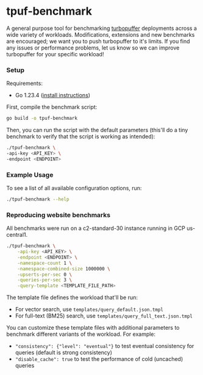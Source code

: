 # tpuf-benchmark

A general purpose tool for benchmarking [turbopuffer](https://turbopuffer.com) deployments across a wide variety of workloads. Modifications, extensions and new benchmarks are encouraged; we want you to push turbopuffer to it's limits. If you find any issues or performance problems, let us know so we can improve turbopuffer for your specific workload!

### Setup

Requirements:
- Go 1.23.4 ([install instructions](https://go.dev/doc/install))


First, compile the benchmark script:

```bash
go build -o tpuf-benchmark
```

Then, you can run the script with the default parameters (this'll do a tiny benchmark to verify that the script is working as intended):

```bash
./tpuf-benchmark \
-api-key <API_KEY> \
-endpoint <ENDPOINT>
```

### Example Usage

To see a list of all available configuration options, run:

```bash
./tpuf-benchmark --help
```

### Reproducing website benchmarks

All benchmarks were run on a c2-standard-30 instance running in GCP us-central1.

```bash
./tpuf-benchmark \
    -api-key <API_KEY> \
    -endpoint <ENDPOINT> \
    -namespace-count 1 \
    -namespace-combined-size 1000000 \
    -upserts-per-sec 0 \
    -queries-per-sec 3 \
    -query-template <TEMPLATE_FILE_PATH>
```

The template file defines the workload that'll be run:
- For vector search, use `templates/query_default.json.tmpl`
- For full-text (BM25) search, use `templates/query_full_text.json.tmpl`

You can customize these template files with additional parameters to benchmark
different variants of the workload. For example:
- `"consistency": {"level": "eventual"}` to test eventual consistency for queries (default is strong consistency)
- `"disable_cache": true` to test the performance of cold (uncached) queries